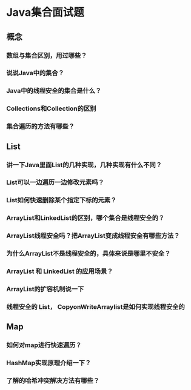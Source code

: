 # Java集合面试题

## 概念

### 数组与集合区别，用过哪些？

### 说说Java中的集合？

### Java中的线程安全的集合是什么？

### Collections和Collection的区别

### 集合遍历的方法有哪些？

## List

### 讲一下Java里面List的几种实现，几种实现有什么不同？

### List可以一边遍历一边修改元素吗？

### List如何快速删除某个指定下标的元素？

### ArrayList和LinkedList的区别，哪个集合是线程安全的？

### ArrayList线程安全吗？把ArrayList变成线程安全有哪些方法？

### 为什么ArrayList不是线程安全的，具体来说是哪里不安全？

### ArrayList 和 LinkedList 的应用场景？

### ArrayList的扩容机制说一下

### 线程安全的 List， CopyonWriteArraylist是如何实现线程安全的

## Map

### 如何对map进行快速遍历？

### HashMap实现原理介绍一下？

### 了解的哈希冲突解决方法有哪些？
